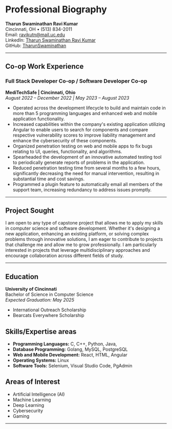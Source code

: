 # **Professional Biography**

**Tharun Swaminathan Ravi Kumar**  
Cincinnati, OH • (513) 834-2011  
Email: [ravikutn@mail.uc.edu](mailto:ravikutn@mail.uc.edu)  
LinkedIn: [Tharun Swaminathan Ravi Kumar](https://www.linkedin.com/in/tharun-Swaminathan-Ravi-kumar)  
GitHub: [TharunSwaminathan](https://github.com/TharunSwaminathan)  

---

## **Co-op Work Experience**

### **Full Stack Developer Co-op / Software Developer Co-op**  
**MediTechSafe | Cincinnati, Ohio**  
*August 2022 – December 2022 | May 2023 – August 2023*  

- Operated across the development lifecycle to build and maintain code in more than 5 programming languages and enhanced web and mobile application functionality.
- Increased capabilities within the company's existing application utilizing Angular to enable users to search for components and compare respective vulnerability scores to improve liability management and enhance the cybersecurity of these components.
- Organized penetration testing on web and mobile apps to fix bugs relating to UI, queries, functionality, and algorithms.
- Spearheaded the development of an innovative automated testing tool to periodically generate reports of problems in the application.
- Reduced penetration testing time from several months to a few hours, significantly decreasing the need for manual intervention, resulting in substantial time and cost savings.
- Programmed a plugin feature to automatically email all members of the support team, increasing redundancy to address issues promptly.

---

## **Project Sought**

I am open to any type of capstone project that allows me to apply my skills in computer science and software development. Whether it's designing a new application, enhancing an existing platform, or solving complex problems through innovative solutions, I am eager to contribute to projects that challenge me and allow me to grow professionally. I am particularly interested in projects that leverage multidisciplinary approaches and encourage collaboration across different fields of study.

---

## **Education**

**University of Cincinnati**  
Bachelor of Science in Computer Science  
*Expected Graduation: May 2025*   

- International Outreach Scholarship  
- Bearcats Everywhere Scholarship  

## **Skills/Expertise areas**

- **Programming Languages:** C, C++, Python, Java,
- **Database Programming:** Golang, MySQL, PostgreSQL 
- **Web and Mobile Development:**  React, HTML, Angular 
- **Operating Systems:** Linux  
- **Software Tools:** Selenium, Visual Studio Code, PgAdmin  

## **Areas of Interest**

- Artificial Intelligence (AI)
- Machine Learning
- Deep Learning
- Cybersecurity
- Gaming

---


